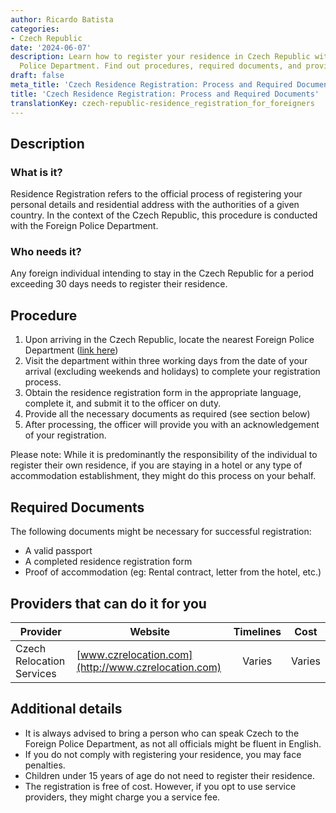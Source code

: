 ```yaml
---
author: Ricardo Batista
categories:
- Czech Republic
date: '2024-06-07'
description: Learn how to register your residence in Czech Republic with the Foreign
  Police Department. Find out procedures, required documents, and provider details.
draft: false
meta_title: 'Czech Residence Registration: Process and Required Documents'
title: 'Czech Residence Registration: Process and Required Documents'
translationKey: czech-republic-residence_registration_for_foreigners
---
```



## Description
### What is it?
Residence Registration refers to the official process of registering your personal details and residential address with the authorities of a given country. In the context of the Czech Republic, this procedure is conducted with the Foreign Police Department.

### Who needs it?
Any foreign individual intending to stay in the Czech Republic for a period exceeding 30 days needs to register their residence.

## Procedure

1. Upon arriving in the Czech Republic, locate the nearest Foreign Police Department ([link here](https://www.mvcr.cz/mvcren/article/contacts-foreign-police.aspx))
2. Visit the department within three working days from the date of your arrival (excluding weekends and holidays) to complete your registration process.
3. Obtain the residence registration form in the appropriate language, complete it, and submit it to the officer on duty.
4. Provide all the necessary documents as required (see section below)
5. After processing, the officer will provide you with an acknowledgement of your registration.

Please note: While it is predominantly the responsibility of the individual to register their own residence, if you are staying in a hotel or any type of accommodation establishment, they might do this process on your behalf.

## Required Documents
The following documents might be necessary for successful registration:

- A valid passport
- A completed residence registration form
- Proof of accommodation (eg: Rental contract, letter from the hotel, etc.) 

## Providers that can do it for you

| Provider        |     Website     |     Timelines    |       Cost      |
| --------------- | --------------- |  :-------------: | :-------------: |
| Czech Relocation Services      |  [www.czrelocation.com](http://www.czrelocation.com)       |      Varies      |        Varies       |

## Additional details
- It is always advised to bring a person who can speak Czech to the Foreign Police Department, as not all officials might be fluent in English.
- If you do not comply with registering your residence, you may face penalties.
- Children under 15 years of age do not need to register their residence.
- The registration is free of cost. However, if you opt to use service providers, they might charge you a service fee.